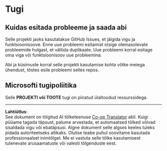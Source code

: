 <!--
CO_OP_TRANSLATOR_METADATA:
{
  "original_hash": "cd89329575372232e59605f7a08ae0df",
  "translation_date": "2025-10-11T11:16:18+00:00",
  "source_file": "SUPPORT.md",
  "language_code": "et"
}
-->
# Tugi

## Kuidas esitada probleeme ja saada abi  

Selle projekti jaoks kasutatakse GitHub Issues, et jälgida vigu ja funktsioonisoove. Enne uue probleemi esitamist otsige olemasolevate probleemide hulgast, et vältida duplikaate. Uue probleemi korral esitage oma viga või funktsioonisoov uue probleemina.

Abi ja küsimuste korral selle projekti kasutamise kohta võtke meiega ühendust, tõstes esile probleemi selles repos.

## Microsofti tugipoliitika  

Selle **PROJEKTI või TOOTE** tugi on piiratud ülaltoodud ressurssidega.

---

**Lahtiütlus**:  
See dokument on tõlgitud AI tõlketeenuse [Co-op Translator](https://github.com/Azure/co-op-translator) abil. Kuigi püüame tagada täpsust, palume arvestada, et automaatsed tõlked võivad sisaldada vigu või ebatäpsusi. Algne dokument selle algses keeles tuleks pidada autoriteetseks allikaks. Olulise teabe puhul soovitame kasutada professionaalset inimtõlget. Me ei vastuta selle tõlke kasutamisest tulenevate arusaamatuste või valesti tõlgenduste eest.